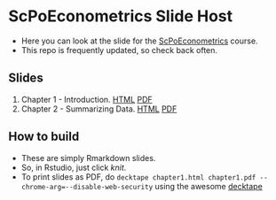 # ScPoEconometrics Slide Host

* Here you can look at the slide for the [ScPoEconometrics](https://github.com/ScPoEcon/ScPoEconometrics) course.
* This repo is frequently updated, so check back often.

## Slides

1. Chapter 1 - Introduction. [HTML](https://rawcdn.githack.com/ScPoEcon/ScPoEconometrics-Slides/session1_1/chapter1/chapter1.html)  [PDF](https://rawcdn.githack.com/ScPoEcon/ScPoEconometrics-Slides/session1_1/chapter1/chapter1.pdf)
1. Chapter 2 - Summarizing Data. [HTML](https://raw.githack.com/ScPoEcon/ScPoEconometrics-Slides/master/chapter2/chapter2.html)  [PDF](https://raw.githack.com/ScPoEcon/ScPoEconometrics-Slides/master/chapter2/chapter2.pdf)


## How to build

* These are simply Rmarkdown slides.
* So, in Rstudio, just click *knit*.
* To print slides as PDF, do 
    ```decktape chapter1.html chapter1.pdf --chrome-arg=--disable-web-security```
    using the awesome [decktape](https://github.com/astefanutti/decktape)